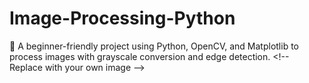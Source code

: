 # Image-Processing-Python
🚀 A beginner-friendly project using Python, OpenCV, and Matplotlib to process images with grayscale conversion and edge detection.  &lt;!-- Replace with your own image -->
